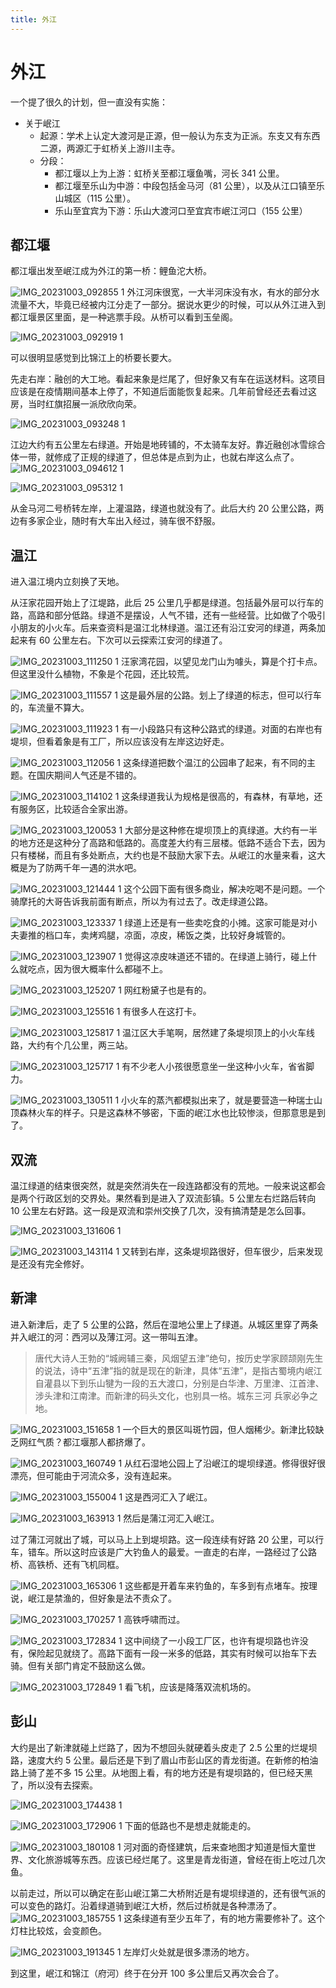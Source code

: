 ```yaml
---
title: 外江
---
```


# 外江

一个提了很久的计划，但一直没有实施：

- 关于岷江
  - 起源：学术上认定大渡河是正源，但一般认为东支为正派。东支又有东西二源，两源汇于虹桥关上游川主寺。
  - 分段：
    - 都江堰以上为上游：虹桥关至都江堰鱼嘴，河长 341 公里。
    - 都江堰至乐山为中游：中段包括金马河（81 公里），以及从江口镇至乐山城区（115 公里）。
    - 乐山至宜宾为下游：乐山大渡河口至宜宾市岷江河口（155 公里）

## 都江堰

都江堰出发至岷江成为外江的第一桥：鲤鱼沱大桥。

![IMG_20231003_092855 1](https://ridemypic.oss-cn-chengdu.aliyuncs.com/img/IMG_20231003_092855%201.jpg)
外江河床很宽，一大半河床没有水，有水的部分水流量不大，毕竟已经被内江分走了一部分。据说水更少的时候，可以从外江进入到都江堰景区里面，是一种逃票手段。从桥可以看到玉垒阁。

![IMG_20231003_092919 1](https://ridemypic.oss-cn-chengdu.aliyuncs.com/img/IMG_20231003_092919%201.jpg)

可以很明显感觉到比锦江上的桥要长要大。

先走右岸：融创的大工地。看起来象是烂尾了，但好象又有车在运送材料。这项目应该是在疫情期间基本上停了，不知道后面能恢复起来。几年前曾经还去看过这房，当时红旗招展一派欣欣向荣。

![IMG_20231003_093248 1](https://ridemypic.oss-cn-chengdu.aliyuncs.com/img/IMG_20231003_093248%201.jpg)

江边大约有五公里左右绿道。开始是地砖铺的，不太骑车友好。靠近融创冰雪综合体一带，就修成了正规的绿道了，但总体是点到为止，也就右岸这么点了。
![IMG_20231003_094612 1](https://ridemypic.oss-cn-chengdu.aliyuncs.com/img/IMG_20231003_094612%201.jpg)

![IMG_20231003_095312 1](https://ridemypic.oss-cn-chengdu.aliyuncs.com/img/IMG_20231003_095312%201.jpg)

从金马河二号桥转左岸，上灌温路，绿道也就没有了。此后大约 20 公里公路，两边有多家企业，随时有大车出入经过，骑车很不舒服。

## 温江

进入温江境内立刻换了天地。

从汪家花园开始上了江堤路，此后 25 公里几乎都是绿道。包括最外层可以行车的路，高路和部分低路。绿道不是摆设，人气不错，还有一些经营。比如做了个吸引小朋友的小火车。后来查资料是温江北林绿道。温江还有沿江安河的绿道，两条加起来有 60 公里左右。下次可以云探索江安河的绿道了。

![IMG_20231003_111250 1](https://ridemypic.oss-cn-chengdu.aliyuncs.com/img/IMG_20231003_111250%201.jpg)
汪家湾花园，以望见龙门山为噱头，算是个打卡点。但这里没什么植物，不象是个花园，还比较荒。

![IMG_20231003_111557 1](https://ridemypic.oss-cn-chengdu.aliyuncs.com/img/IMG_20231003_111557%201.jpg)
这是最外层的公路。划上了绿道的标志，但可以行车的，车流量不算大。

![IMG_20231003_111923 1](https://ridemypic.oss-cn-chengdu.aliyuncs.com/img/IMG_20231003_111923%201.jpg)
有一小段路只有这种公路式的绿道。对面的右岸也有堤坝，但看着象是有工厂，所以应该没有左岸这边好走。

![IMG_20231003_112056 1](https://ridemypic.oss-cn-chengdu.aliyuncs.com/img/IMG_20231003_112056%201.jpg)
这条绿道把数个温江的公园串了起来，有不同的主题。在国庆期间人气还是不错的。

![IMG_20231003_114102 1](https://ridemypic.oss-cn-chengdu.aliyuncs.com/img/IMG_20231003_114102%201.jpg)
这条绿道我认为规格是很高的，有森林，有草地，还有服务区，比较适合全家出游。

![IMG_20231003_120053 1](https://ridemypic.oss-cn-chengdu.aliyuncs.com/img/IMG_20231003_120053%201.jpg)
大部分是这种修在堤坝顶上的真绿道。大约有一半的地方还是这种分了高路和低路的。高度差大约有三层楼。低路不适合下去，因为只有楼梯，而且有多处断点，大约也是不鼓励大家下去。从岷江的水量来看，这大概是为了防两千年一遇的洪水吧。

![IMG_20231003_121444 1](https://ridemypic.oss-cn-chengdu.aliyuncs.com/img/IMG_20231003_121444%201.jpg)
这个公园下面有很多商业，解决吃喝不是问题。一个骑摩托的大哥告诉我前面有断点，所以为有过去了。改走绿道公路。

![IMG_20231003_123337 1](https://ridemypic.oss-cn-chengdu.aliyuncs.com/img/IMG_20231003_123337%201.jpg)
绿道上还是有一些卖吃食的小摊。这家可能是对小夫妻推的档口车，卖烤鸡腿，凉面，凉皮，稀饭之类，比较好身城管的。

![IMG_20231003_123907 1](https://ridemypic.oss-cn-chengdu.aliyuncs.com/img/IMG_20231003_123907%201.jpg)
觉得这凉皮味道还不错的。在绿道上骑行，碰上什么就吃点，因为很大概率什么都碰不上。

![IMG_20231003_125207 1](https://ridemypic.oss-cn-chengdu.aliyuncs.com/img/IMG_20231003_125207%201.jpg)
网红粉黛子也是有的。

![IMG_20231003_125516 1](https://ridemypic.oss-cn-chengdu.aliyuncs.com/img/IMG_20231003_125516%201.jpg)
有很多人在这打卡。

![IMG_20231003_125817 1](https://ridemypic.oss-cn-chengdu.aliyuncs.com/img/IMG_20231003_125817%201.jpg)
温江区大手笔啊，居然建了条堤坝顶上的小火车线路，大约有个几公里，两三站。

![IMG_20231003_125717 1](https://ridemypic.oss-cn-chengdu.aliyuncs.com/img/IMG_20231003_125717%201.jpg)
有不少老人小孩很愿意坐一坐这种小火车，省省脚力。

![IMG_20231003_130511 1](https://ridemypic.oss-cn-chengdu.aliyuncs.com/img/IMG_20231003_130511%201.jpg)
小火车的蒸汽都模拟出来了，就是要营造一种瑞士山顶森林火车的样子。只是这森林不够密，下面的岷江水也比较惨淡，但那意思是到了。

## 双流

温江绿道的结束很突然，就是突然消失在一段连路都没有的荒地。一般来说这都会是两个行政区划的交界处。果然看到是进入了双流彭镇。5 公里左右烂路后转向 10 公里左右好路。这一段是双流和崇州交换了几次，没有搞清楚是怎么回事。

![IMG_20231003_131606 1](https://ridemypic.oss-cn-chengdu.aliyuncs.com/img/IMG_20231003_131606%201.jpg)

![IMG_20231003_143114 1](https://ridemypic.oss-cn-chengdu.aliyuncs.com/img/IMG_20231003_143114%201.jpg)
又转到右岸，这条堤坝路很好，但车很少，后来发现是还没有完全修好。

## 新津

进入新津后，走了 5 公里的公路，然后在湿地公里上了绿道。从城区里穿了两条并入岷江的河：西河以及薄江河。这一带叫五津。

> 唐代大诗人王勃的“城阙辅三秦，风烟望五津”绝句，按历史学家顾颉刚先生的说法，诗中“五津”指的就是现在的新津，具体“五津”，是指古蜀境内岷江自灌县以下到乐山犍为一段的五大渡口，分别是白华津、万里津、江首津、涉头津和江南津。而新津的码头文化，也别具一格。城东三河 兵家必争之地。

![IMG_20231003_151658 1](https://ridemypic.oss-cn-chengdu.aliyuncs.com/img/IMG_20231003_151658%201.jpg)
一个巨大的景区叫斑竹园，但人烟稀少。新津比较缺乏网红气质？都江堰那人都挤爆了。

![IMG_20231003_160749 1](https://ridemypic.oss-cn-chengdu.aliyuncs.com/img/IMG_20231003_160749%201.jpg)
从红石湿地公园上了沿岷江的堤坝绿道。修得很好很漂亮，但可能由于河流众多，没有连起来。

![IMG_20231003_155004 1](https://ridemypic.oss-cn-chengdu.aliyuncs.com/img/IMG_20231003_155004%201.jpg)
这是西河汇入了岷江。

![IMG_20231003_163913 1](https://ridemypic.oss-cn-chengdu.aliyuncs.com/img/IMG_20231003_163913%201.jpg)
然后是蒲江河汇入岷江。

过了蒲江河就出了城，可以马上上到堤坝路。这一段连续有好路 20 公里，可以行车，错车。所以这时应该是广大钓鱼人的最爱。一直走的右岸，一路经过了公路桥、高铁桥、还有飞机同框。

![IMG_20231003_165306 1](https://ridemypic.oss-cn-chengdu.aliyuncs.com/img/IMG_20231003_165306%201.jpg)
这些都是开着车来钓鱼的，车多到有点堵车。按理说，岷江是禁渔的，但好象是法不责众了。

![IMG_20231003_170257 1](https://ridemypic.oss-cn-chengdu.aliyuncs.com/img/IMG_20231003_170257%201.jpg)
高铁呼啸而过。

![IMG_20231003_172834 1](https://ridemypic.oss-cn-chengdu.aliyuncs.com/img/IMG_20231003_172834%201.jpg)
这中间绕了一小段工厂区，也许有堤坝路也许没有，保险起见就绕了。高路下面有一段一米多的低路，其实有时候可以抬车下去骑。但有关部门肯定不鼓励这么做。

![IMG_20231003_172849 1](https://ridemypic.oss-cn-chengdu.aliyuncs.com/img/IMG_20231003_172849%201.jpg)
看飞机，应该是降落双流机场的。

## 彭山

大约是出了新津就碰上烂路了，因为不想回头就硬着头皮走了 2.5 公里的烂堤坝路，速度大约 5 公里。最后还是下到了眉山市彭山区的青龙街道。在新修的柏油路上骑了差不多 15 公里。从地图上看，有的地方还是有堤坝路的，但已经天黑了，所以没有去探索。

![IMG_20231003_174438 1](https://ridemypic.oss-cn-chengdu.aliyuncs.com/img/IMG_20231003_174438%201.jpg)

![IMG_20231003_172906 1](https://ridemypic.oss-cn-chengdu.aliyuncs.com/img/IMG_20231003_172906%201.jpg)
下面的低路也不是想走就能走的。

![IMG_20231003_180108 1](https://ridemypic.oss-cn-chengdu.aliyuncs.com/img/IMG_20231003_180108%201.jpg)
河对面的奇怪建筑，后来查地图才知道是恒大童世界、文化旅游城等东西。应该已经烂尾了。这里是青龙街道，曾经在街上吃过几次鱼。

以前走过，所以可以确定在彭山岷江第二大桥附近是有堤坝绿道的，还有很气派的可以变色的路灯。沿着绿道骑到岷江大桥，然后过桥就是各种漂汤了。
![IMG_20231003_185755 1](https://ridemypic.oss-cn-chengdu.aliyuncs.com/img/IMG_20231003_185755%201.jpg)
这条绿道有至少五年了，有的地方需要修补了。这个灯柱比较炫，会变颜色。

![IMG_20231003_191345 1](https://ridemypic.oss-cn-chengdu.aliyuncs.com/img/IMG_20231003_191345%201.jpg)
左岸灯火处就是很多漂汤的地方。

到这里，岷江和锦江（府河）终于在分开 100 多公里后又再次会合了。